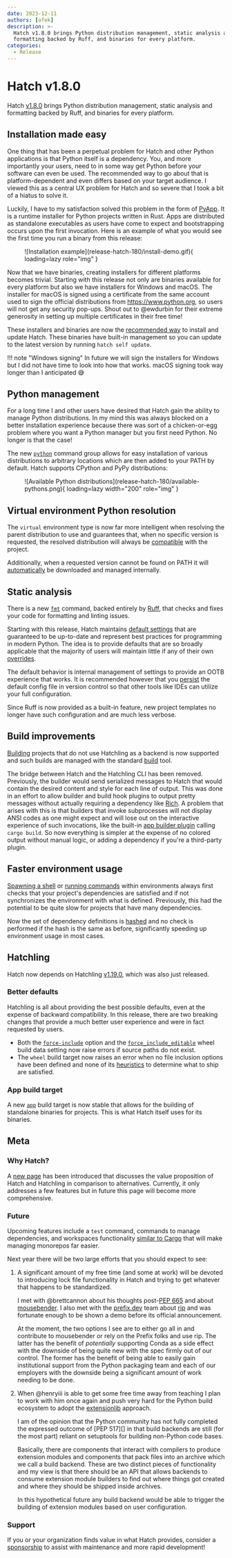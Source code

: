 ```yaml
---
date: 2023-12-11
authors: [ofek]
description: >-
  Hatch v1.8.0 brings Python distribution management, static analysis and
  formatting backed by Ruff, and binaries for every platform.
categories:
  - Release
---
```


# Hatch v1.8.0

Hatch [v1.8.0](https://github.com/pypa/hatch/releases/tag/hatch-v1.8.0) brings Python distribution management, static analysis and formatting backed by Ruff, and binaries for every platform.

<!-- more -->

## Installation made easy

One thing that has been a perpetual problem for Hatch and other Python applications is that Python itself is a dependency. You, and more importantly your users, need to in some way get Python before your software can even be used. The recommended way to go about that is platform-dependent and even differs based on your target audience. I viewed this as a central UX problem for Hatch and so severe that I took a bit of a hiatus to solve it.

Luckily, I have to my satisfaction solved this problem in the form of [PyApp](https://github.com/ofek/pyapp). It is a runtime installer for Python projects written in Rust. Apps are distributed as standalone executables as users have come to expect and bootstrapping occurs upon the first invocation. Here is an example of what you would see the first time you run a binary from this release:

<figure markdown>
  ![Installation example](release-hatch-180/install-demo.gif){ loading=lazy role="img" }
</figure>

Now that we have binaries, creating installers for different platforms becomes trivial. Starting with this release not only are binaries available for every platform but also we have installers for Windows and macOS. The installer for macOS is signed using a certificate from the same account used to sign the official distributions from https://www.python.org, so users will not get any security pop-ups. Shout out to @ewdurbin for their extreme generosity in setting up multiple certificates in their free time!

These installers and binaries are now the [recommended way](../../install.md) to install and update Hatch. These binaries have built-in management so you can update to the latest version by running `hatch self update`.

!!! note "Windows signing"
    In future we will sign the installers for Windows but I did not have time to look into how that works. macOS signing took way longer than I anticipated :sweat_smile:

## Python management

For a long time I and other users have desired that Hatch gain the ability to manage Python distributions. In my mind this was always blocked on a better installation experience because there was sort of a chicken-or-egg problem where you want a Python manager but you first need Python. No longer is that the case!

The new [`python`](../../cli/reference.md#hatch-python) command group allows for easy installation of various distributions to arbitrary locations which are then added to your PATH by default. Hatch supports CPython and PyPy distributions:

<figure markdown>
  ![Available Python distributions](release-hatch-180/available-pythons.png){ loading=lazy width="200" role="img" }
</figure>

## Virtual environment Python resolution

The `virtual` environment type is now far more intelligent when resolving the parent distribution to use and guarantees that, when no specific version is requested, the resolved distribution will always be [compatible](../../config/metadata.md#python-support) with the project.

Additionally, when a requested version cannot be found on PATH it will [automatically](../../plugins/environment/virtual.md#python-resolution) be downloaded and managed internally.

## Static analysis

There is a new [`fmt`](../../cli/reference.md#hatch-fmt) command, backed entirely by [Ruff](https://github.com/astral-sh/ruff), that checks and fixes your code for formatting and linting issues.

Starting with this release, Hatch maintains [default settings](../../config/static-analysis.md#default-settings) that are guaranteed to be up-to-date and represent best practices for programming in modern Python. The idea is to provide defaults that are so broadly applicable that the majority of users will maintain little if any of their own [overrides](../../config/static-analysis.md#extending-config).

The default behavior is internal management of settings to provide an OOTB experience that works. It is recommended however that you [persist](../../config/static-analysis.md#persistent-config) the default config file in version control so that other tools like IDEs can utilize your full configuration.

Since Ruff is now provided as a built-in feature, new project templates no longer have such configuration and are much less verbose.

## Build improvements

[Building](../../cli/reference.md#hatch-build) projects that do not use Hatchling as a backend is now supported and such builds are managed with the standard [build](https://github.com/pypa/build) tool.

The bridge between Hatch and the Hatchling CLI has been removed. Previously, the builder would send serialized messages to Hatch that would contain the desired content and style for each line of output. This was done in an effort to allow builder and build hook plugins to output pretty messages without actually requiring a dependency like [Rich](https://github.com/Textualize/rich). A problem that arises with this is that builders that invoke subprocesses will not display ANSI codes as one might expect and will lose out on the interactive experience of such invocations, like the built-in [app builder plugin](../../plugins/builder/app.md) calling `cargo build`. So now everything is simpler at the expense of no colored output without manual logic, or adding a dependency if you're a third-party plugin.

## Faster environment usage

[Spawning a shell](../../environment.md#entering-environments) or [running commands](../../environment.md#command-execution) within environments always first checks that your project's dependencies are satisfied and if not synchronizes the environment with what is defined. Previously, this had the potential to be quite slow for projects that have many dependencies.

Now the set of dependency definitions is [hashed](../../plugins/environment/reference.md#hatch.env.plugin.interface.EnvironmentInterface.dependency_hash) and no check is performed if the hash is the same as before, significantly speeding up environment usage in most cases.

## Hatchling

Hatch now depends on Hatchling [v1.19.0](https://github.com/pypa/hatch/releases/tag/hatchling-v1.19.0), which was also just released.

### Better defaults

Hatchling is all about providing the best possible defaults, even at the expense of backward compatibility. In this release, there are two breaking changes that provide a much better user experience and were in fact requested by users.

- Both the [`force-include`](../../config/build.md#forced-inclusion) option and the [`force_include_editable`](../../plugins/builder/wheel.md#build-data) wheel build data setting now raise errors if source paths do not exist.
- The `wheel` build target now raises an error when no file inclusion options have been defined and none of its [heuristics](../../plugins/builder/wheel.md#default-file-selection) to determine what to ship are satisfied.

### App build target

A new [`app`](../../plugins/builder/app.md) build target is now stable that allows for the building of standalone binaries for projects. This is what Hatch itself uses for its binaries.

## Meta

### Why Hatch?

A [new page](../../why.md) has been introduced that discusses the value proposition of Hatch and Hatchling in comparison to alternatives. Currently, it only addresses a few features but in future this page will become more comprehensive.

### Future

Upcoming features include a `test` command, commands to manage dependencies, and workspaces functionality [similar to Cargo](https://doc.rust-lang.org/book/ch14-03-cargo-workspaces.html) that will make managing monorepos far easier.

Next year there will be two large efforts that you should expect to see:

1. A significant amount of my free time (and some at work) will be devoted to introducing lock file functionality in Hatch and trying to get whatever that happens to be standardized.

    I met with @brettcannon about his thoughts post-[PEP 665](https://peps.python.org/pep-0665/) and about [mousebender](https://github.com/brettcannon/mousebender). I also met with the [prefix.dev](https://github.com/prefix-dev) team about [rip](https://github.com/prefix-dev/rip) and was fortunate enough to be shown a demo before its official announcement.

    At the moment, the two options I see are to either go all in and contribute to mousebender or rely on the Prefix folks and use rip. The latter has the benefit of _potentially_ supporting Conda as a side effect with the downside of being quite new with the spec firmly out of our control. The former has the benefit of being able to easily gain institutional support from the Python packaging team and each of our employers with the downside being a significant amount of work needing to be done.

1. When @henryiii is able to get some free time away from teaching I plan to work with him once again and push very hard for the Python build ecosystem to adopt the [extensionlib](https://github.com/ofek/extensionlib) approach.

    I am of the opinion that the Python community has not fully completed the expressed outcome of [PEP 517][] in that build backends are still (for the most part) reliant on setuptools for building non-Python code bases.

    Basically, there are components that interact with compilers to produce extension modules and components that pack files into an archive which we call a build backend. These are two distinct pieces of functionality and my view is that there should be an API that allows backends to consume extension module builders to find out where things got created and where they should be shipped inside archives.

    In this hypothetical future any build backend would be able to trigger the building of extension modules based on user configuration.

### Support

If you or your organization finds value in what Hatch provides, consider a [sponsorship](https://github.com/sponsors/ofek) to assist with maintenance and more rapid development!
